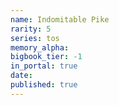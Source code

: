 ```yaml
---
name: Indomitable Pike
rarity: 5
series: tos
memory_alpha:
bigbook_tier: -1
in_portal: true
date:
published: true
---
```



